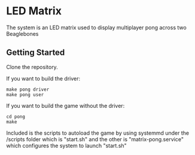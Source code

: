 # LED Matrix 

The system is an LED matrix used to display multiplayer pong across two Beaglebones  
  
## Getting Started
  
Clone the repository. 
  
If you want to build the driver:  
```
make pong driver  
make pong user
``` 

If you want to build the game without the driver:  
```
cd pong  
make
```  
  
Included is the scripts to autoload the game by using systemmd under the /scripts folder which is "start.sh" and
the other is "matrix-pong.service" which configures the system to launch "start.sh"



